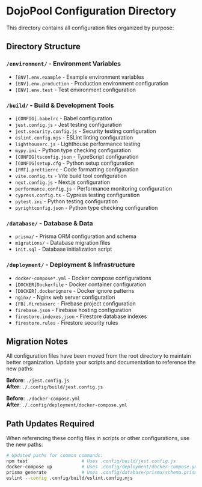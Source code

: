# DojoPool Configuration Directory

This directory contains all configuration files organized by purpose:

## Directory Structure

### `/environment/` - Environment Variables
- `[ENV].env.example` - Example environment variables
- `[ENV].env.production` - Production environment configuration
- `[ENV].env.test` - Test environment configuration

### `/build/` - Build & Development Tools
- `[CONFIG].babelrc` - Babel configuration
- `jest.config.js` - Jest testing configuration
- `jest.security.config.js` - Security testing configuration
- `eslint.config.mjs` - ESLint linting configuration
- `lighthouserc.js` - Lighthouse performance testing
- `mypy.ini` - Python type checking configuration
- `[CONFIG]tsconfig.json` - TypeScript configuration
- `[CONFIG]setup.cfg` - Python setup configuration
- `[FMT].prettierrc` - Code formatting configuration
- `vite.config.ts` - Vite build tool configuration
- `next.config.js` - Next.js configuration
- `performance.config.js` - Performance monitoring configuration
- `cypress.config.ts` - Cypress testing configuration
- `pytest.ini` - Python testing configuration
- `pyrightconfig.json` - Python type checking configuration

### `/database/` - Database & Data
- `prisma/` - Prisma ORM configuration and schema
- `migrations/` - Database migration files
- `init.sql` - Database initialization script

### `/deployment/` - Deployment & Infrastructure
- `docker-compose*.yml` - Docker compose configurations
- `[DOCKER]Dockerfile` - Docker container configuration
- `[DOCKER].dockerignore` - Docker ignore patterns
- `nginx/` - Nginx web server configuration
- `[FB].firebaserc` - Firebase project configuration
- `firebase.json` - Firebase hosting configuration
- `firestore.indexes.json` - Firestore database indexes
- `firestore.rules` - Firestore security rules

## Migration Notes

All configuration files have been moved from the root directory to maintain better organization. Update your scripts and documentation to reference the new paths:

**Before**: `./jest.config.js`  
**After**: `./.config/build/jest.config.js`

**Before**: `./docker-compose.yml`  
**After**: `./.config/deployment/docker-compose.yml`

## Path Updates Required

When referencing these config files in scripts or other configurations, use the new paths:

```bash
# Updated paths for common commands:
npm test                    # Uses .config/build/jest.config.js
docker-compose up           # Uses .config/deployment/docker-compose.yml
prisma generate             # Uses .config/database/prisma/schema.prisma
eslint --config .config/build/eslint.config.mjs
```